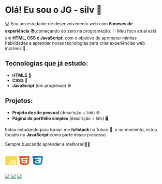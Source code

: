 # Olá! Eu sou o JG - silv 👋
💻 Sou um estudante de desenvolvimento web com **6 meses de experiência** 📚,começando do zero na programação.
✨ Meu foco atual está em **HTML, CSS e JavaScript**, com o objetivo de aprimorar minhas habilidades e aprender novas tecnologias para criar experiências web incríveis 🌱.

## Tecnologias que já estudo:
- **HTML5** 📝
- **CSS3** 🎨
- **JavaScript** (em progresso) ⚙️

## Projetos:
- **Projeto de site pessoal** (descrição + link) 🌐
- **Página de portfólio simples** (descrição + link) 🖥️

Estou estudando para tornar-me **fullstack** no futuro 🚀, e no momento, estou focado no **JavaScript** como parte desse processo.

Sempre buscando aprender e melhorar!🔧✨

<div style="display: inline_block"><br>
  <img align="center" alt="Rafa-Js" height="30" width="40" src="https://raw.githubusercontent.com/devicons/devicon/master/icons/javascript/javascript-plain.svg">
  <img align="center" alt="Rafa-HTML" height="30" width="40" src="https://raw.githubusercontent.com/devicons/devicon/master/icons/html5/html5-original.svg">
  <img align="center" alt="Rafa-CSS" height="30" width="40" src="https://raw.githubusercontent.com/devicons/devicon/master/icons/css3/css3-original.svg">
</div>
  
  ##
 
<div> 
  <a href="https://www.instagram.com/jg.crz_/" target="_blank"><img src="https://img.shields.io/badge/-Instagram-%23E4405F?style=for-the-badge&logo=instagram&logoColor=white" target="_blank"></a>
  <a href = "mailto:josegabasobecapi1@gmail.com"><img src="https://img.shields.io/badge/-Gmail-%23333?style=for-the-badge&logo=gmail&logoColor=white" target="_blank"></a>
  <a href="https://www.linkedin.com/in/jos%C3%A9-gabriel-13865731b/" target="_blank"><img src="https://img.shields.io/badge/-LinkedIn-%230077B5?style=for-the-badge&logo=linkedin&logoColor=white" target="_blank"></a> 
  
</div>
